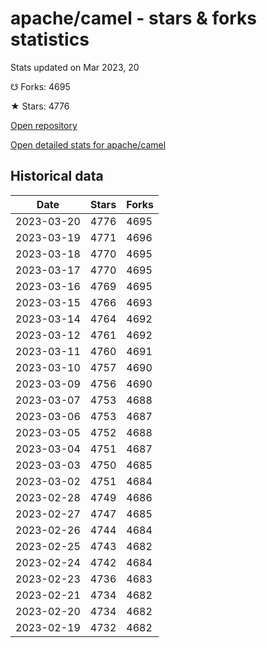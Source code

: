 # apache/camel - stars & forks statistics

Stats updated on Mar 2023, 20

☋ Forks: 4695

★ Stars: 4776

[Open repository](https://github.com/apache/camel)

[Open detailed stats for apache/camel](https://reviewgithub.com/rep/apache/camel)

## Historical data
| Date | Stars | Forks |
|------|-------|-------|
| 2023-03-20 | 4776 | 4695 | 
| 2023-03-19 | 4771 | 4696 | 
| 2023-03-18 | 4770 | 4695 | 
| 2023-03-17 | 4770 | 4695 | 
| 2023-03-16 | 4769 | 4695 | 
| 2023-03-15 | 4766 | 4693 | 
| 2023-03-14 | 4764 | 4692 | 
| 2023-03-12 | 4761 | 4692 | 
| 2023-03-11 | 4760 | 4691 | 
| 2023-03-10 | 4757 | 4690 | 
| 2023-03-09 | 4756 | 4690 | 
| 2023-03-07 | 4753 | 4688 | 
| 2023-03-06 | 4753 | 4687 | 
| 2023-03-05 | 4752 | 4688 | 
| 2023-03-04 | 4751 | 4687 | 
| 2023-03-03 | 4750 | 4685 | 
| 2023-03-02 | 4751 | 4684 | 
| 2023-02-28 | 4749 | 4686 | 
| 2023-02-27 | 4747 | 4685 | 
| 2023-02-26 | 4744 | 4684 | 
| 2023-02-25 | 4743 | 4682 | 
| 2023-02-24 | 4742 | 4684 | 
| 2023-02-23 | 4736 | 4683 | 
| 2023-02-21 | 4734 | 4682 | 
| 2023-02-20 | 4734 | 4682 | 
| 2023-02-19 | 4732 | 4682 | 

